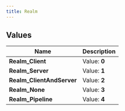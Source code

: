 ```yaml
---
title: Realm
---
```


## Values
| Name | Description |
| ---- | ----------- |
| **Realm_Client** | Value: **0** |
| **Realm_Server** | Value: **1** |
| **Realm_ClientAndServer** | Value: **2** |
| **Realm_None** | Value: **3** |
| **Realm_Pipeline** | Value: **4** |

